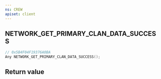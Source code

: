 ```yaml
---
ns: CREW
apiset: client
---
```

## NETWORK_GET_PRIMARY_CLAN_DATA_SUCCESS

```c
// 0x5B4F04F19376A0BA
Any NETWORK_GET_PRIMARY_CLAN_DATA_SUCCESS();
```



## Return value